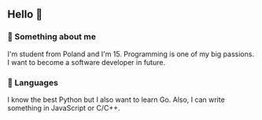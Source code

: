 ## Hello 👋

### 🐪 Something about me
I'm student from Poland and I'm 15. Programming is one of my big passions. I want to become a software developer in future.

### 🐍 Languages
I know the best Python but I also want to learn Go. Also, I can write something in JavaScript or C/C++.
